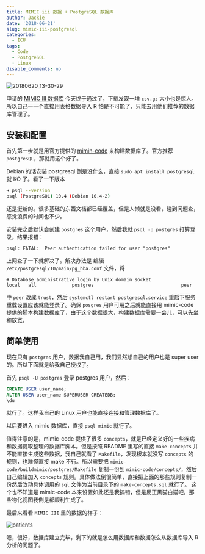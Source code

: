 ```yaml
---
title: MIMIC iii 数据 + PostgreSQL 数据库
author: Jackie
date: '2018-06-21'
slug: mimic-iii-postgresql
categories:
  - ICU
tags:
  - Code
  - PostgreSQL
  - Linux
disable_comments: no
---
```


![20180620_13-30-29](/post/2018-06-21-mimic-iii-postgresql_files/20180620_13-30-29.png)


申请的 [MIMIC III 数据库](https://mimic.physionet.org/about/mimic/) 今天终于通过了，下载发现一堆 `csv.gz` 大小也是惊人。所以自己一一个直接用表格数据导入 R 怕是不可能了，只能去用他们推荐的数据库管理了。

## 安装和配置
首先第一步就是用官方提供的 [mimin-code](https://github.com/MIT-LCP/mimic-code/tree/master/buildmimic) 来构建数据库了。官方推荐 `postgreSQL`，那就用这个好了。

Debian 的话安装 postgresql 倒是没什么，直接 `sudo apt install postgresql` 就 KO 了。看了一下版本

```bash
➜ psql --version
psql (PostgreSQL) 10.4 (Debian 10.4-2)
```

还是挺新的。很多基础的东西文档都已经覆盖，但是人懒就是没看，碰到问题查，感觉浪费的时间也不少。

安装完之后默认会创建 `postgres` 这个用户，然后我就 `psql -U postgres` 打算登录，结果报错：

```
psql: FATAL:  Peer authentication failed for user "postgres"
```

上网查了一下就解决了。解决办法是
编辑 `/etc/postgresql/10/main/pg_hba.conf` 文件，将

```
# Database administrative login by Unix domain socket
local   all             postgres                                peer
```

中 `peer` 改成 `trust`，然后 `systemctl restart postgresql.service` 重启下服务重载设置应该就能登录了。确保 `posgres` 用户可用之后就能直接用 mimic-code 提供的脚本构建数据库了，由于这个数据很大，构建数据库需要一会儿，可以先坐和放宽。

## 简单使用

现在只有 `postgres` 用户，数据我自己用，我们显然想自己的用户也是 super user 的。所以下面就是给我自己授权了。

首先 `psql -U postgres` 登录 postgres 用户，然后：

```sql
CREATE USER user_name;
ALTER USER user_name SUPERUSER CREATEDB;
\du
```

就行了。这样我自己的 Linux 用户也能直接连接和管理数据库了。

以后要进入 mimic 数据库，直接 `psql mimic` 就行了。

值得注意的是，mimic-code 提供了很多 `concepts`，就是已经定义好的一些疾病和数据提取整理的数据库脚本。但是按照 README 里写的直接 `make concepts` 并不能直接生成这些数据，我自己就看了 `Makefile`，发现根本就没写 `concepts` 的规则，也难怪直接 make 不行。所以需要把 `mimic-code/buildmimic/postgres/Makefile` 复制一份到 `mimic-code/concepts/`，然后自己编辑加入 `concepts` 规则。具体做法倒很简单，直接把上面的那些规则复制一份然后改动具体调用的 `sql` 文件为当前目录下的 `make-concepts.sql` 就行了。
这个也不知道是 mimic-code 本来设置如此还是我搞错，但是反正黑猫白猫吧，那些物化视图我倒是都顺利生成了。


最后来看看 `MIMIC III` 里的数据的样子：

![patients](/post/2018-06-21-mimic-iii-postgresql_files/patients.png)

嗯，很好，数据库建立完毕，剩下的就是怎么用数据库和数据怎么从数据库导入 R 分析的问题了。